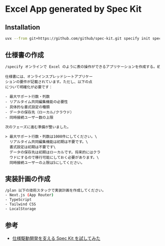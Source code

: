# Excel App generated by Spec Kit

## Installation

```sh
uvx --from git+https://github.com/github/spec-kit.git specify init spec-driven-excel-app
```

## 仕様書の作成

```sh
/specify オンラインで Excel のように表の操作ができるアプリケーションを作成する。初期は複雑な機能は必要なく、表形式での入力や行列の追加、計算等ができることが望ましい。また、Excel/Google Spread Sheet に連携できるように、CSV 等での出力機能も必要である。将来的に、プロダクト内に Excel ライクな UI を実現するための調査・検証も兼ねた対応。
```

```
仕様書には、オンラインスプレッドシートアプリケー
ションの要件が記載されています。ただし、以下の点
について明確化が必要です：

- 最大サポート行数・列数
- リアルタイム共同編集機能の必要性
- 具体的な書式設定の種類
- データの保存先（ローカル/クラウド）
- 同時接続ユーザー数の上限

次のフェーズに進む準備が整いました。

> 最大サポート行数・列数は1000件にしてください。\
  リアルタイム共同編集機能は初期は不要です。\
  書式設定は初期は不要です\
  データの保存先は初期はローカルです。将来的にはクラ
  ウドにするので移行可能にしておく必要があります。\
  同時接続ユーザーの上限は5にしてください。
```

## 実装計画の作成

```sh
/plan 以下の技術スタックで実装計画を作成してください。
- Next.js (App Router)
- TypeScript
- Tailwind CSS
- LocalStorage
```

## 参考

- [仕様駆動開発を支える Spec Kit を試してみた](https://azukiazusa.dev/blog/spec-driven-development-with-spec-kit/)